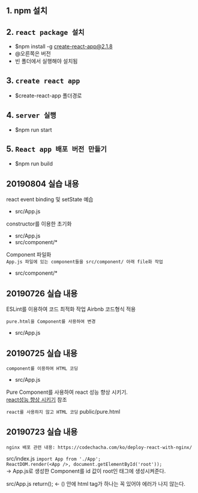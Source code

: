## 1. npm 설치   
   
## 2. `react package 설치`
   * $npm install -g create-react-app@2.1.8 <br>
   * @오른쪽은 버전 <br>
   * 빈 폴더에서 실행해야 설치됨 <br>

## 3. `create react app`
   * $create-react-app 폴더경로


## 4. `server 실행`
   * $npm run start

## 5. `React app 배포 버전 만들기`
   * $npm run build

## 20190804 실습 내용
react event binding 및 setState 예습
- src/App.js

constructor를 이용한 초기화
- src/App.js
- src/component/*

Component 파일화<br>
`App.js 파일에 있는 component들을 src/component/ 아래 file화 작업`
- src/component/*

## 20190726 실습 내용
ESLint를 이용하여 코드 최적화 작업
Airbnb 코드형식 적용

`pure.html을 Component를 사용하여 변경`
- src/App.js



## 20190725 실습 내용
`component를 이용하여 HTML 코딩`
- src/App.js

Pure Component를 사용하여 react 성능 향상 시키기. <br>
[react성능 향상 시키기](https://wonism.github.io/react-pure-component/) 참조
<br>

`react를 사용하지 않고 HTML 코딩`
public/pure.html

## 20190723 실습 내용
`nginx 배포 관련 내용: https://codechacha.com/ko/deploy-react-with-nginx/`

src/index.js
`import App from './App';`<br>
`ReactDOM.render(<App />, document.getElementById('root'));`<br>
-> App.js로 생성한 Component를 id 값이 root인 태그에 생성시켜준다.

src/App.js
return(); <- () 안에 html tag가 하나는 꼭 있어야 에러가 나지 않는다.
